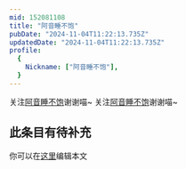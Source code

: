 ```yaml
---
mid: 152081108
title: "阿音睡不饱"
pubDate: "2024-11-04T11:22:13.735Z"
updatedDate: "2024-11-04T11:22:13.735Z"
profile:
  {
    Nickname: ["阿音睡不饱"],
  }
---
```


关注[阿音睡不饱](https://space.bilibili.com/152081108)谢谢喵~ 关注[阿音睡不饱](https://space.bilibili.com/152081108)谢谢喵~

## 此条目有待补充
你可以在[这里](https://github.com/Yuhanawa/VTuber.ICU-Content/edit/master/v/阿音睡不饱/index.md)编辑本文
